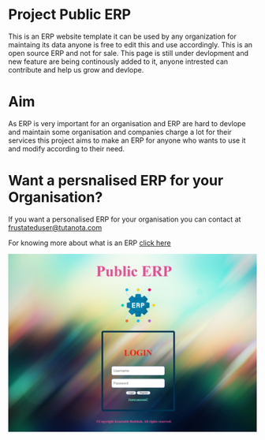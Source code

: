 # Project Public ERP
This is an ERP website template it can be used by any organization for maintaing its data anyone is free to edit this and use accordingly. This is an open source ERP and not for sale. This page is still under devlopment and new feature are being continously added to it, anyone intrested can contribute and help us grow and devlope.

# Aim
As ERP is very important for an organisation and ERP are hard to devlope and maintain some organisation and companies charge a lot for their services this project aims to make an ERP for anyone who wants to use it and modify according to their need. 

# Want a persnalised ERP for your Organisation?
If you want a personalised ERP for your organisation you can contact at </br>
<e-mail>frustateduser@tutanota.com</e-mail>

For knowing more about what is an ERP <a href="https://en.wikipedia.org/wiki/Enterprise_resource_planning">click here</a>

![Login Page](img/login-page.jpeg)